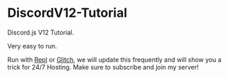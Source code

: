 # DiscordV12-Tutorial
Discord.js V12 Tutorial. 

Very easy to run. 

Run with [Repl](https://repl.it/) or [Glitch](https://glitch.com/), we will update this frequently and will show you a trick for 24/7 Hosting. 
Make sure to subscribe and join my server! 
